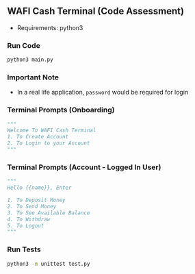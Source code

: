 ## WAFI Cash Terminal (Code Assessment)

- Requirements: python3

### Run Code
```sh
python3 main.py
```

### Important Note
- In a real life application, `password` would be required for login

### Terminal Prompts (Onboarding)

```py
"""
Welcome To WAFI Cash Terminal
1. To Create Account
2. To Login to your Account
"""
```

### Terminal Prompts (Account - Logged In User)

```py
"""
Hello {{name}}, Enter

1. To Deposit Money
2. To Send Money
3. To See Available Balance
4. To Withdraw
5. To Logout
"""
```

### Run Tests
```sh
python3 -m unittest test.py
```